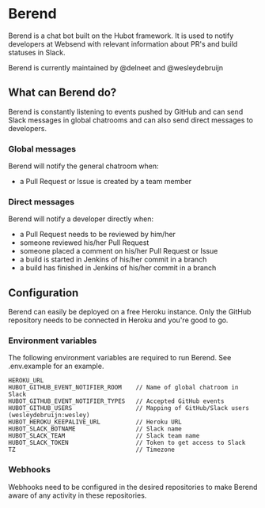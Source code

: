# Berend

Berend is a chat bot built on the Hubot framework. It is used to notify developers at Websend with relevant information about PR's and build statuses in Slack.

Berend is currently maintained by @delneet and @wesleydebruijn

## What can Berend do?
Berend is constantly listening to events pushed by GitHub and can send Slack messages in global chatrooms and can also send direct messages to developers.

### Global messages
Berend will notify the general chatroom when:
* a Pull Request or Issue is created by a team member

### Direct messages
Berend will notify a developer directly when:
* a Pull Request needs to be reviewed by him/her
* someone reviewed his/her Pull Request
* someone placed a comment on his/her Pull Request or Issue
* a build is started in Jenkins of his/her commit in a branch
* a build has finished in Jenkins of his/her commit in a branch

## Configuration
Berend can easily be deployed on a free Heroku instance. Only the GitHub repository needs to be connected in Heroku and you're good to go.

### Environment variables
The following environment variables are required to run Berend. See .env.example for an example.

```
HEROKU_URL
HUBOT_GITHUB_EVENT_NOTIFIER_ROOM    // Name of global chatroom in Slack
HUBOT_GITHUB_EVENT_NOTIFIER_TYPES   // Accepted GitHub events
HUBOT_GITHUB_USERS                  // Mapping of GitHub/Slack users (wesleydebruijn:wesley)
HUBOT_HEROKU_KEEPALIVE_URL          // Heroku URL
HUBOT_SLACK_BOTNAME                 // Slack name
HUBOT_SLACK_TEAM                    // Slack team name
HUBOT_SLACK_TOKEN                   // Token to get access to Slack
TZ                                  // Timezone

```

### Webhooks
Webhooks need to be configured in the desired repositories to make Berend aware of any activity in these repositories.
